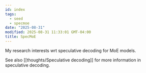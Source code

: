 ```yaml
---
id: index
tags:
  - seed
  - specmoe
date: "2025-08-31"
modified: 2025-08-31 11:33:01 GMT-04:00
title: SpecMoE
---
```


My research interests wrt speculative decoding for MoE models.

See also [[thoughts/Speculative decoding]] for more information in speculative decoding.

